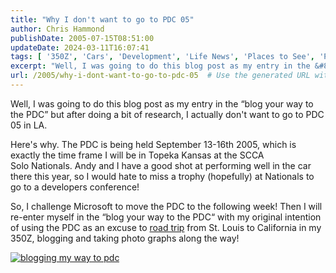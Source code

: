 ```yaml
---
title: "Why I don't want to go to PDC 05"
author: Chris Hammond
publishDate: 2005-07-15T08:51:00
updateDate: 2024-03-11T16:07:41
tags: [ '350Z', 'Cars', 'Development', 'Life News', 'Places to See', 'Project 350Z', 'Project350z', 'Project350zcom', 'Technology' ]
excerpt: "Well, I was going to do this blog post as my entry in the &#8220;blog your way to the PDC&#8221; but after doing a bit of research, I actually don't want to go to PDC 05 in LA. Here's why. The PDC&nbsp;is being held September 13-16th 2005, which is exactly the time frame I will be in Topeka Kansas at&nbsp;the SCCA Solo&nbsp;Nationals.&nbsp;Andy and I have a good shot at performing well in the car there this year, so I would hate to miss a trophy (hopefully) at Nationals to go to a developers conference!  So, I challenge Microsoft to move the PDC to the following week! Then I will re-enter myself in the &#8220;blog your way to the PDC&#8220; with my original intention of using the PDC as an excuse to road trip from St. Louis to California in my 350Z, blogging and taking photo graphs along the way! ..."
url: /2005/why-i-dont-want-to-go-to-pdc-05  # Use the generated URL with year
---
```

<P>Well, I was going to do this blog post as my entry in the &#8220;blog your way to the PDC&#8221; but after doing a bit of research, I actually don't want to go to PDC 05 in LA.</P> <P>Here's why. The PDC&nbsp;is being held September 13-16th 2005, which is exactly the time frame I will be in Topeka Kansas at&nbsp;the SCCA Solo&nbsp;Nationals.&nbsp;Andy and I have a good shot at performing well in the car there this year, so I would hate to miss a trophy (hopefully) at Nationals to go to a developers conference! </P> <P>So, I challenge Microsoft to move the PDC to the following week! Then I will re-enter myself in the &#8220;blog your way to the PDC&#8220; with my original intention of using the PDC as an excuse to <A href="https://channel9.msdn.com/ShowPost.aspx?PostID=79591">road trip</A> from St. Louis to California in my 350Z, blogging and taking photo graphs along the way!</P><A href="https://channel9.msdn.com/pdc/pdcfriends.aspx?contest=true"><IMG alt="blogging my way to pdc" src="https://channel9.msdn.com/pdc/Flairs/Blogmyway-v.jpg" border=0> </A>
